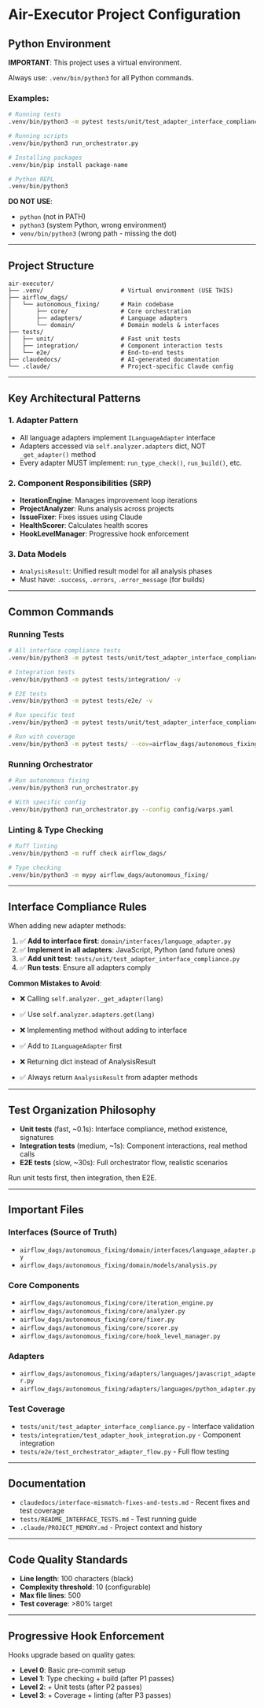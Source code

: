 # Air-Executor Project Configuration

## Python Environment

**IMPORTANT**: This project uses a virtual environment.

Always use: `.venv/bin/python3` for all Python commands.

### Examples:
```bash
# Running tests
.venv/bin/python3 -m pytest tests/unit/test_adapter_interface_compliance.py -v

# Running scripts
.venv/bin/python3 run_orchestrator.py

# Installing packages
.venv/bin/pip install package-name

# Python REPL
.venv/bin/python3
```

**DO NOT USE**:
- `python` (not in PATH)
- `python3` (system Python, wrong environment)
- `venv/bin/python3` (wrong path - missing the dot)

---

## Project Structure

```
air-executor/
├── .venv/                      # Virtual environment (USE THIS)
├── airflow_dags/
│   └── autonomous_fixing/      # Main codebase
│       ├── core/               # Core orchestration
│       ├── adapters/           # Language adapters
│       └── domain/             # Domain models & interfaces
├── tests/
│   ├── unit/                   # Fast unit tests
│   ├── integration/            # Component interaction tests
│   └── e2e/                    # End-to-end tests
├── claudedocs/                 # AI-generated documentation
└── .claude/                    # Project-specific Claude config
```

---

## Key Architectural Patterns

### 1. Adapter Pattern
- All language adapters implement `ILanguageAdapter` interface
- Adapters accessed via `self.analyzer.adapters` dict, NOT `_get_adapter()` method
- Every adapter MUST implement: `run_type_check()`, `run_build()`, etc.

### 2. Component Responsibilities (SRP)
- **IterationEngine**: Manages improvement loop iterations
- **ProjectAnalyzer**: Runs analysis across projects
- **IssueFixer**: Fixes issues using Claude
- **HealthScorer**: Calculates health scores
- **HookLevelManager**: Progressive hook enforcement

### 3. Data Models
- `AnalysisResult`: Unified result model for all analysis phases
- Must have: `.success`, `.errors`, `.error_message` (for builds)

---

## Common Commands

### Running Tests
```bash
# All interface compliance tests
.venv/bin/python3 -m pytest tests/unit/test_adapter_interface_compliance.py -v

# Integration tests
.venv/bin/python3 -m pytest tests/integration/ -v

# E2E tests
.venv/bin/python3 -m pytest tests/e2e/ -v

# Run specific test
.venv/bin/python3 -m pytest tests/unit/test_adapter_interface_compliance.py::TestAdapterInterfaceCompliance::test_required_methods_exist -v

# Run with coverage
.venv/bin/python3 -m pytest tests/ --cov=airflow_dags/autonomous_fixing --cov-report=term-missing
```

### Running Orchestrator
```bash
# Run autonomous fixing
.venv/bin/python3 run_orchestrator.py

# With specific config
.venv/bin/python3 run_orchestrator.py --config config/warps.yaml
```

### Linting & Type Checking
```bash
# Ruff linting
.venv/bin/python3 -m ruff check airflow_dags/

# Type checking
.venv/bin/python3 -m mypy airflow_dags/autonomous_fixing/
```

---

## Interface Compliance Rules

When adding new adapter methods:

1. ✅ **Add to interface first**: `domain/interfaces/language_adapter.py`
2. ✅ **Implement in all adapters**: JavaScript, Python (and future ones)
3. ✅ **Add unit test**: `tests/unit/test_adapter_interface_compliance.py`
4. ✅ **Run tests**: Ensure all adapters comply

**Common Mistakes to Avoid**:
- ❌ Calling `self.analyzer._get_adapter(lang)`
- ✅ Use `self.analyzer.adapters.get(lang)`

- ❌ Implementing method without adding to interface
- ✅ Add to `ILanguageAdapter` first

- ❌ Returning dict instead of AnalysisResult
- ✅ Always return `AnalysisResult` from adapter methods

---

## Test Organization Philosophy

- **Unit tests** (fast, ~0.1s): Interface compliance, method existence, signatures
- **Integration tests** (medium, ~1s): Component interactions, real method calls
- **E2E tests** (slow, ~30s): Full orchestrator flow, realistic scenarios

Run unit tests first, then integration, then E2E.

---

## Important Files

### Interfaces (Source of Truth)
- `airflow_dags/autonomous_fixing/domain/interfaces/language_adapter.py`
- `airflow_dags/autonomous_fixing/domain/models/analysis.py`

### Core Components
- `airflow_dags/autonomous_fixing/core/iteration_engine.py`
- `airflow_dags/autonomous_fixing/core/analyzer.py`
- `airflow_dags/autonomous_fixing/core/fixer.py`
- `airflow_dags/autonomous_fixing/core/scorer.py`
- `airflow_dags/autonomous_fixing/core/hook_level_manager.py`

### Adapters
- `airflow_dags/autonomous_fixing/adapters/languages/javascript_adapter.py`
- `airflow_dags/autonomous_fixing/adapters/languages/python_adapter.py`

### Test Coverage
- `tests/unit/test_adapter_interface_compliance.py` - Interface validation
- `tests/integration/test_adapter_hook_integration.py` - Component integration
- `tests/e2e/test_orchestrator_adapter_flow.py` - Full flow testing

---

## Documentation

- `claudedocs/interface-mismatch-fixes-and-tests.md` - Recent fixes and test coverage
- `tests/README_INTERFACE_TESTS.md` - Test running guide
- `.claude/PROJECT_MEMORY.md` - Project context and history

---

## Code Quality Standards

- **Line length**: 100 characters (black)
- **Complexity threshold**: 10 (configurable)
- **Max file lines**: 500
- **Test coverage**: >80% target

---

## Progressive Hook Enforcement

Hooks upgrade based on quality gates:
- **Level 0**: Basic pre-commit setup
- **Level 1**: Type checking + build (after P1 passes)
- **Level 2**: + Unit tests (after P2 passes)
- **Level 3**: + Coverage + linting (after P3 passes)
